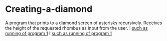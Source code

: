 # Creating-a-diamond
A program that prints to a diamond screen of asterisks recursively. Receives the height of the requested rhombus as input from the user.
! [such as running of program 1](https://github.com/NavaSasson/Creating-a-diamond/blob/main/such%20as%20running1.png)
! [such as running of program 1](https://github.com/NavaSasson/Creating-a-diamond/blob/main/such%20as%20running2.png)
